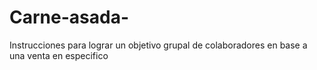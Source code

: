 # Carne-asada-
Instrucciones para lograr un objetivo grupal de colaboradores en base a una venta en especifico
